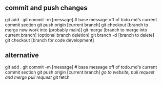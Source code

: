 
## commit and push changes
git add .
git commit -m [message] # base message off of todo.md's current commit section
git push origin [current branch]
git checkout [branch to merge new work into (probably main)]
git merge [branch to merge into current branch]
(optional branch deletion) 
    git branch -d [branch to delete]
git checkout [branch for code development]

## alternative
git add .
git commit -m [message] # base message off of todo.md's current commit section
git push origin [current branch]
*go to website, pull request and merge pull request*
git fetch




